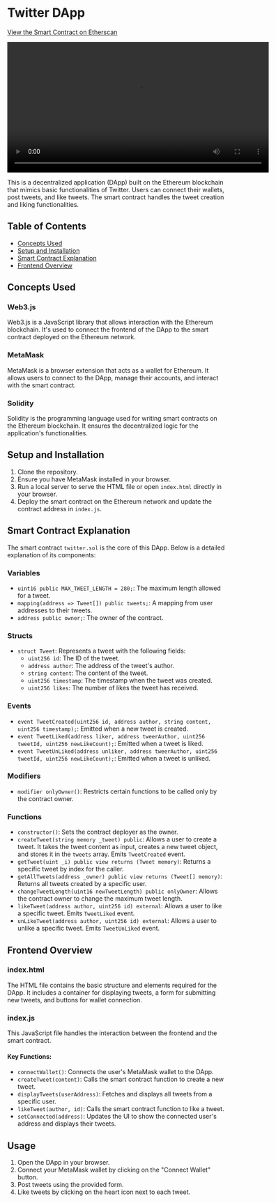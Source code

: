 # Twitter DApp

[View the Smart Contract on Etherscan](https://sepolia.etherscan.io/address/0x26fd42F1566618616b16b72def09d0940174206c#readContract)

<video width="600" controls>
  <source src="demo.mp4" type="video/mp4">
  Your browser does not support the video tag.
</video>

This is a decentralized application (DApp) built on the Ethereum blockchain that mimics basic functionalities of Twitter. Users can connect their wallets, post tweets, and like tweets. The smart contract handles the tweet creation and liking functionalities.

## Table of Contents

- [Concepts Used](#concepts-used)
- [Setup and Installation](#setup-and-installation)
- [Smart Contract Explanation](#smart-contract-explanation)
- [Frontend Overview](#frontend-overview)

## Concepts Used

### Web3.js

Web3.js is a JavaScript library that allows interaction with the Ethereum blockchain. It's used to connect the frontend of the DApp to the smart contract deployed on the Ethereum network.

### MetaMask

MetaMask is a browser extension that acts as a wallet for Ethereum. It allows users to connect to the DApp, manage their accounts, and interact with the smart contract.

### Solidity

Solidity is the programming language used for writing smart contracts on the Ethereum blockchain. It ensures the decentralized logic for the application's functionalities.

## Setup and Installation

1. Clone the repository.
2. Ensure you have MetaMask installed in your browser.
3. Run a local server to serve the HTML file or open `index.html` directly in your browser.
4. Deploy the smart contract on the Ethereum network and update the contract address in `index.js`.

## Smart Contract Explanation

The smart contract `twitter.sol` is the core of this DApp. Below is a detailed explanation of its components:

### Variables

- `uint16 public MAX_TWEET_LENGTH = 280;`: The maximum length allowed for a tweet.
- `mapping(address => Tweet[]) public tweets;`: A mapping from user addresses to their tweets.
- `address public owner;`: The owner of the contract.

### Structs

- `struct Tweet`: Represents a tweet with the following fields:
  - `uint256 id`: The ID of the tweet.
  - `address author`: The address of the tweet's author.
  - `string content`: The content of the tweet.
  - `uint256 timestamp`: The timestamp when the tweet was created.
  - `uint256 likes`: The number of likes the tweet has received.

### Events

- `event TweetCreated(uint256 id, address author, string content, uint256 timestamp);`: Emitted when a new tweet is created.
- `event TweetLiked(address liker, address tweerAuthor, uint256 tweetId, uint256 newLikeCount);`: Emitted when a tweet is liked.
- `event TweetUnLiked(address unliker, address tweerAuthor, uint256 tweetId, uint256 newLikeCount);`: Emitted when a tweet is unliked.

### Modifiers

- `modifier onlyOwner()`: Restricts certain functions to be called only by the contract owner.

### Functions

- `constructor()`: Sets the contract deployer as the owner.
- `createTweet(string memory _tweet) public`: Allows a user to create a tweet. It takes the tweet content as input, creates a new tweet object, and stores it in the `tweets` array. Emits `TweetCreated` event.
- `getTweet(uint _i) public view returns (Tweet memory)`: Returns a specific tweet by index for the caller.
- `getAllTweets(address _owner) public view returns (Tweet[] memory)`: Returns all tweets created by a specific user.
- `changeTweetLength(uint16 newTweetLength) public onlyOwner`: Allows the contract owner to change the maximum tweet length.
- `likeTweet(address author, uint256 id) external`: Allows a user to like a specific tweet. Emits `TweetLiked` event.
- `unLikeTweet(address author, uint256 id) external`: Allows a user to unlike a specific tweet. Emits `TweetUnLiked` event.

## Frontend Overview

### index.html

The HTML file contains the basic structure and elements required for the DApp. It includes a container for displaying tweets, a form for submitting new tweets, and buttons for wallet connection.

### index.js

This JavaScript file handles the interaction between the frontend and the smart contract.

#### Key Functions:

- `connectWallet()`: Connects the user's MetaMask wallet to the DApp.
- `createTweet(content)`: Calls the smart contract function to create a new tweet.
- `displayTweets(userAddress)`: Fetches and displays all tweets from a specific user.
- `likeTweet(author, id)`: Calls the smart contract function to like a tweet.
- `setConnected(address)`: Updates the UI to show the connected user's address and displays their tweets.

## Usage

1. Open the DApp in your browser.
2. Connect your MetaMask wallet by clicking on the "Connect Wallet" button.
3. Post tweets using the provided form.
4. Like tweets by clicking on the heart icon next to each tweet.
